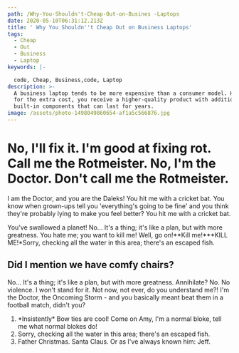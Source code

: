 ```yaml
---
path: /Why-You-Shouldn't-Cheap-Out-on-Busines -Laptops
date: 2020-05-10T06:31:12.213Z
title: ' Why You Shouldn''t Cheap Out on Business Laptops'
tags:
  - Cheap
  - Out
  - Business
  - Laptop
keywords: |-

  code, Cheap, Business,code, Laptop
description: >-
  A business laptop tends to be more expensive than a consumer model. However,
  for the extra cost, you receive a higher-quality product with additional
  built-in components that can last for years.
image: /assets/photo-1498049860654-af1a5c566876.jpg
---
```

<!--StartFragment-->

# No, I'll fix it. I'm good at fixing rot. Call me the Rotmeister. No, I'm the Doctor. Don't call me the Rotmeister.

I am the Doctor, and you are the Daleks! You hit me with a cricket bat. You know when grown-ups tell you 'everything's going to be fine' and you think they're probably lying to make you feel better? You hit me with a cricket bat.

You've swallowed a planet! No… It's a thing; it's like a plan, but with more greatness. You hate me; you want to kill me! Well, go on!**Kill me!***KILL ME!*Sorry, checking all the water in this area; there's an escaped fish.

## Did I mention we have comfy chairs?

No… It's a thing; it's like a plan, but with more greatness. Annihilate? No. No violence. I won't stand for it. Not now, not ever, do you understand me?! I'm the Doctor, the Oncoming Storm - and you basically meant beat them in a football match, didn't you?

1. \*Insistently\* Bow ties are cool! Come on Amy, I'm a normal bloke, tell me what normal blokes do!
2. Sorry, checking all the water in this area; there's an escaped fish.
3. Father Christmas. Santa Claus. Or as I've always known him: Jeff.

<!--EndFragment-->
